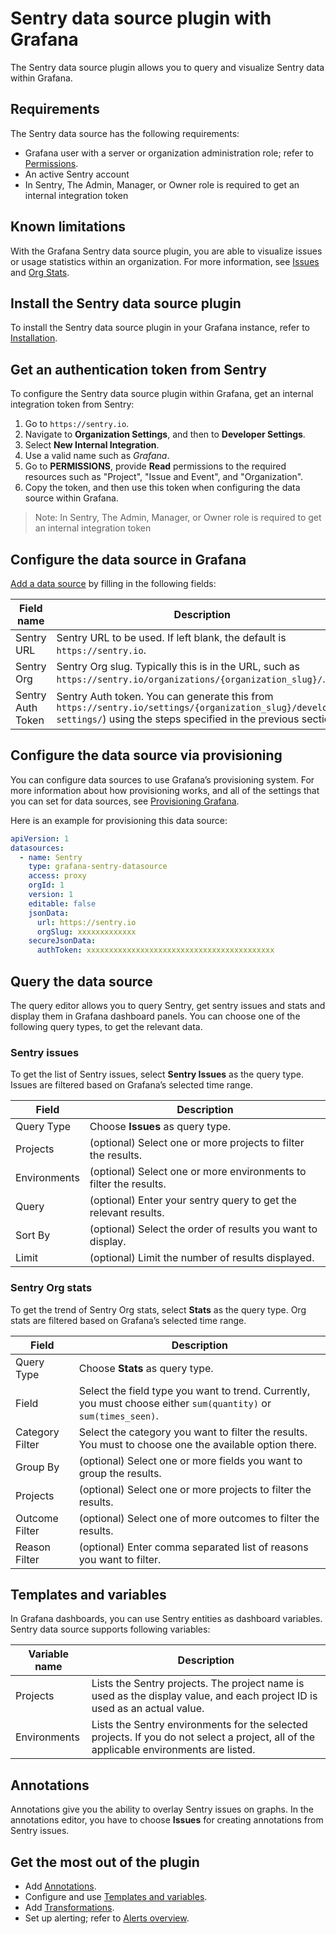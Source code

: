 # Sentry data source plugin with Grafana

The Sentry data source plugin allows you to query and visualize Sentry data within Grafana.

## Requirements

The Sentry data source has the following requirements:

- Grafana user with a server or organization administration role; refer to [Permissions](https://grafana.com/docs/grafana/latest/permissions/).
- An active Sentry account
- In Sentry, The Admin, Manager, or Owner role is required to get an internal integration token

## Known limitations

With the Grafana Sentry data source plugin, you are able to visualize issues or usage statistics within an organization. For more information, see [Issues](https://docs.sentry.io/product/issues/) and [Org Stats](https://docs.sentry.io/product/accounts/quotas/org-stats/).

## Install the Sentry data source plugin

To install the Sentry data source plugin in your Grafana instance, refer to [Installation](https://grafana.com/grafana/plugins/grafana-sentry-datasource/?tab=installation).

## Get an authentication token from Sentry

To configure the Sentry data source plugin within Grafana, get an internal integration token from Sentry:

1. Go to `https://sentry.io`.
2. Navigate to **Organization Settings**, and then to **Developer Settings**.
3. Select **New Internal Integration**.
4. Use a valid name such as _Grafana_.
5. Go to **PERMISSIONS**, provide **Read** permissions to the required resources such as "Project", "Issue and Event", and "Organization".
6. Copy the token, and then use this token when configuring the data source within Grafana.

> Note: In Sentry, The Admin, Manager, or Owner role is required to get an internal integration token

## Configure the data source in Grafana

[Add a data source](https://grafana.com/docs/grafana/latest/datasources/add-a-data-source/) by filling in the following fields:

| Field name        | Description                                                                                                                                                            |
| ----------------- | ---------------------------------------------------------------------------------------------------------------------------------------------------------------------- |
| Sentry URL        | Sentry URL to be used. If left blank, the default is `https://sentry.io`.                                                                                              |
| Sentry Org        | Sentry Org slug. Typically this is in the URL, such as `https://sentry.io/organizations/{organization_slug}/`.                                                         |
| Sentry Auth Token | Sentry Auth token. You can generate this from `https://sentry.io/settings/{organization_slug}/developer-settings/`) using the steps specified in the previous section. |

## Configure the data source via provisioning

You can configure data sources to use Grafana’s provisioning system. For more information about how provisioning works, and all of the settings that you can set for data sources, see [Provisioning Grafana](https://grafana.com/docs/grafana/latest/administration/provisioning/#datasources).

Here is an example for provisioning this data source:

```yml
apiVersion: 1
datasources:
  - name: Sentry
    type: grafana-sentry-datasource
    access: proxy
    orgId: 1
    version: 1
    editable: false
    jsonData:
      url: https://sentry.io
      orgSlug: xxxxxxxxxxxxx
    secureJsonData:
      authToken: xxxxxxxxxxxxxxxxxxxxxxxxxxxxxxxxxxxxxxxxxx
```

## Query the data source

The query editor allows you to query Sentry, get sentry issues and stats and display them in Grafana dashboard panels. You can choose one of the following query types, to get the relevant data.

### Sentry issues

To get the list of Sentry issues, select **Sentry Issues** as the query type. Issues are filtered based on Grafana’s selected time range.

| Field        | Description                                                       |
| ------------ | ----------------------------------------------------------------- |
| Query Type   | Choose **Issues** as query type.                                  |
| Projects     | (optional) Select one or more projects to filter the results.     |
| Environments | (optional) Select one or more environments to filter the results. |
| Query        | (optional) Enter your sentry query to get the relevant results.   |
| Sort By      | (optional) Select the order of results you want to display.       |
| Limit        | (optional) Limit the number of results displayed.                 |

### Sentry Org stats

To get the trend of Sentry Org stats, select **Stats** as the query type. Org stats are filtered based on Grafana’s selected time range.

| Field           | Description                                                                                                      |
| --------------- | ---------------------------------------------------------------------------------------------------------------- |
| Query Type      | Choose **Stats** as query type.                                                                                  |
| Field           | Select the field type you want to trend. Currently, you must choose either `sum(quantity)` or `sum(times_seen)`. |
| Category Filter | Select the category you want to filter the results. You must to choose one the available option there.           |
| Group By        | (optional) Select one or more fields you want to group the results.                                              |
| Projects        | (optional) Select one or more projects to filter the results.                                                    |
| Outcome Filter  | (optional) Select one of more outcomes to filter the results.                                                    |
| Reason Filter   | (optional) Enter comma separated list of reasons you want to filter.                                             |

## Templates and variables

In Grafana dashboards, you can use Sentry entities as dashboard variables. Sentry data source supports following variables:

| Variable name | Description                                                                                                                             |
| ------------- | --------------------------------------------------------------------------------------------------------------------------------------- |
| Projects      | Lists the Sentry projects. The project name is used as the display value, and each project ID is used as an actual value.               |
| Environments  | Lists the Sentry environments for the selected projects. If you do not select a project, all of the applicable environments are listed. |

## Annotations

Annotations give you the ability to overlay Sentry issues on graphs. In the annotations editor, you have to choose **Issues** for creating annotations from Sentry issues.

## Get the most out of the plugin

- Add [Annotations](https://grafana.com/docs/grafana/latest/dashboards/annotations/).
- Configure and use [Templates and variables](https://grafana.com/docs/grafana/latest/variables/).
- Add [Transformations](https://grafana.com/docs/grafana/latest/panels/transformations/).
- Set up alerting; refer to [Alerts overview](https://grafana.com/docs/grafana/latest/alerting/).
